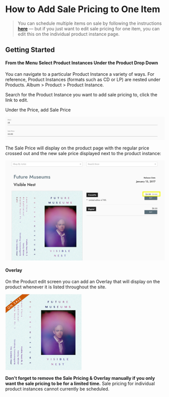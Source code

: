 # How to Add Sale Pricing to One Item 
> You can schedule multiple items on sale by following the instructions **[here](sale.md)** &mdash; but if you just want to edit sale pricing for one item, you can edit this on the individual product instance page. 

## Getting Started 
#### From the Menu Select Product Instances Under the Product Drop Down

You can navigate to a particular Product Instance a variety of ways. For reference, Product Instances (formats such as CD or LP) are nested under Products. Album > Product > Product Instance.

Search for the Product Instance you want to add sale pricing to, click the link to edit. 

Under the Price, add Sale Price

![](views/sale_price.png)

The Sale Price will display on the product page with the regular price crossed out and the new sale price displayed next to the product instance: 

![](views/sale_pricing.png)

#### Overlay 

On the Product edit screen you can add an Overlay that will display on the product whenever it is listed throughout the site. 

![](views/sale_overlay.png)

**Don't forget to remove the Sale Pricing & Overlay manually if you only want the sale pricing to be for a limited time.** Sale pricing for individual product instances cannot currently be scheduled. 